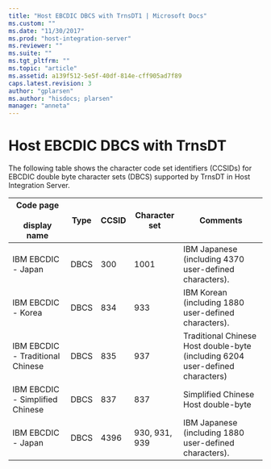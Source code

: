 ```yaml
---
title: "Host EBCDIC DBCS with TrnsDT1 | Microsoft Docs"
ms.custom: ""
ms.date: "11/30/2017"
ms.prod: "host-integration-server"
ms.reviewer: ""
ms.suite: ""
ms.tgt_pltfrm: ""
ms.topic: "article"
ms.assetid: a139f512-5e5f-40df-814e-cff905ad7f89
caps.latest.revision: 3
author: "gplarsen"
ms.author: "hisdocs; plarsen"
manager: "anneta"
---
```

# Host EBCDIC DBCS with TrnsDT
The following table shows the character code set identifiers (CCSIDs) for EBCDIC double byte character sets (DBCS) supported by TrnsDT in Host Integration Server.  


| Code page<br /><br /> display name | Type | CCSID | Character set |                                   Comments                                    |
|------------------------------------|------|-------|---------------|-------------------------------------------------------------------------------|
|         IBM EBCDIC - Japan         | DBCS |  300  |     1001      |            IBM Japanese (including 4370 user-defined characters).             |
|         IBM EBCDIC - Korea         | DBCS |  834  |      933      |             IBM Korean (including 1880 user-defined characters).              |
|  IBM EBCDIC - Traditional Chinese  | DBCS |  835  |      937      | Traditional Chinese Host double-byte (including 6204 user-defined characters) |
|  IBM EBCDIC - Simplified Chinese   | DBCS |  837  |      837      |                      Simplified Chinese Host double-byte                      |
|         IBM EBCDIC - Japan         | DBCS | 4396  | 930, 931, 939 |            IBM Japanese (including 1880 user-defined characters).             |

